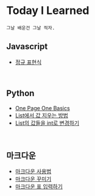 # Today I Learned
    그날 배운건 그날 적자.


## Javascript
* [정규 표현식](https://github.com/DL-Berkey/Today-I-Learned/blob/main/Javascript/%EC%A0%95%EA%B7%9C%ED%91%9C%ED%98%84%EC%8B%9D/20220523.md)

<br>

## Python
* [One Page One Basics](https://github.com/DL-Berkey/Today-I-Learned/blob/main/Python/basics/20220521.md)
* [List에서 값 지우는 방법](https://github.com/DL-Berkey/Today-I-Learned/blob/main/Python/List/20220525.md)
* [List의 값들을 int로 변경하기](https://github.com/DL-Berkey/Today-I-Learned/blob/main/Python/List/20220526.md)

<br>

## 마크다운
* [마크다운 사용법](https://gist.github.com/ihoneymon/652be052a0727ad59601)
* [마크다운 꾸미기](https://mini-min-dev.tistory.com/56)
* [마크다운 표 입력하기](https://young-cow.tistory.com/25)